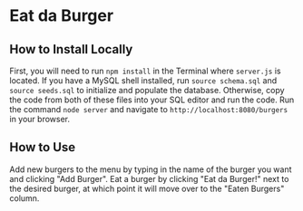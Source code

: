 # Eat da Burger

## How to Install Locally
First, you will need to run `npm install` in the Terminal where `server.js` is located. If you have a MySQL shell installed, run `source schema.sql` and `source seeds.sql` to initialize and populate the database. Otherwise, copy the code from both of these files into your SQL editor and run the code. Run the command `node server` and navigate to `http://localhost:8080/burgers` in your browser.

## How to Use
Add new burgers to the menu by typing in the name of the burger you want and clicking "Add Burger". Eat a burger by clicking "Eat da Burger!" next to the desired burger, at which point it will move over to the "Eaten Burgers" column.